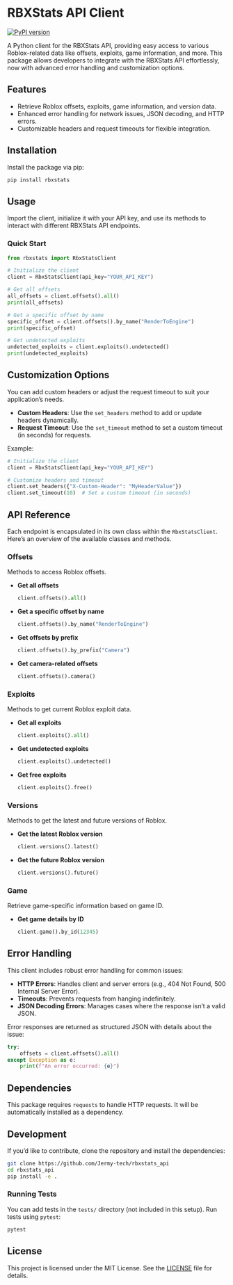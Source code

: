 # RBXStats API Client

[![PyPI version](https://badge.fury.io/py/rbxstats-api.svg)](https://badge.fury.io/py/rbxstats-api)

A Python client for the RBXStats API, providing easy access to various Roblox-related data like offsets, exploits, game information, and more. This package allows developers to integrate with the RBXStats API effortlessly, now with advanced error handling and customization options.

## Features

- Retrieve Roblox offsets, exploits, game information, and version data.
- Enhanced error handling for network issues, JSON decoding, and HTTP errors.
- Customizable headers and request timeouts for flexible integration.

## Installation

Install the package via pip:

```bash
pip install rbxstats
```

## Usage

Import the client, initialize it with your API key, and use its methods to interact with different RBXStats API endpoints.

### Quick Start

```python
from rbxstats import RbxStatsClient

# Initialize the client
client = RbxStatsClient(api_key="YOUR_API_KEY")

# Get all offsets
all_offsets = client.offsets().all()
print(all_offsets)

# Get a specific offset by name
specific_offset = client.offsets().by_name("RenderToEngine")
print(specific_offset)

# Get undetected exploits
undetected_exploits = client.exploits().undetected()
print(undetected_exploits)
```

## Customization Options

You can add custom headers or adjust the request timeout to suit your application’s needs.

- **Custom Headers**: Use the `set_headers` method to add or update headers dynamically.
- **Request Timeout**: Use the `set_timeout` method to set a custom timeout (in seconds) for requests.

Example:

```python
# Initialize the client
client = RbxStatsClient(api_key="YOUR_API_KEY")

# Customize headers and timeout
client.set_headers({"X-Custom-Header": "MyHeaderValue"})
client.set_timeout(10)  # Set a custom timeout (in seconds)
```

## API Reference

Each endpoint is encapsulated in its own class within the `RbxStatsClient`. Here’s an overview of the available classes and methods.

### Offsets

Methods to access Roblox offsets.

- **Get all offsets**  
  ```python
  client.offsets().all()
  ```

- **Get a specific offset by name**  
  ```python
  client.offsets().by_name("RenderToEngine")
  ```

- **Get offsets by prefix**  
  ```python
  client.offsets().by_prefix("Camera")
  ```

- **Get camera-related offsets**  
  ```python
  client.offsets().camera()
  ```

### Exploits

Methods to get current Roblox exploit data.

- **Get all exploits**  
  ```python
  client.exploits().all()
  ```

- **Get undetected exploits**  
  ```python
  client.exploits().undetected()
  ```

- **Get free exploits**  
  ```python
  client.exploits().free()
  ```

### Versions

Methods to get the latest and future versions of Roblox.

- **Get the latest Roblox version**  
  ```python
  client.versions().latest()
  ```

- **Get the future Roblox version**  
  ```python
  client.versions().future()
  ```

### Game

Retrieve game-specific information based on game ID.

- **Get game details by ID**  
  ```python
  client.game().by_id(12345)
  ```

## Error Handling

This client includes robust error handling for common issues:

- **HTTP Errors**: Handles client and server errors (e.g., 404 Not Found, 500 Internal Server Error).
- **Timeouts**: Prevents requests from hanging indefinitely.
- **JSON Decoding Errors**: Manages cases where the response isn’t a valid JSON.

Error responses are returned as structured JSON with details about the issue:

```python
try:
    offsets = client.offsets().all()
except Exception as e:
    print(f"An error occurred: {e}")
```

## Dependencies

This package requires `requests` to handle HTTP requests. It will be automatically installed as a dependency.

## Development

If you’d like to contribute, clone the repository and install the dependencies:

```bash
git clone https://github.com/Jermy-tech/rbxstats_api
cd rbxstats_api
pip install -e .
```

### Running Tests

You can add tests in the `tests/` directory (not included in this setup). Run tests using `pytest`:

```bash
pytest
```

## License

This project is licensed under the MIT License. See the [LICENSE](LICENSE) file for details.